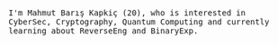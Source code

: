 <br><br>
<samp>
	I'm Mahmut Barış Kapkiç (20), who is interested in CyberSec, Cryptography, Quantum Computing and currently learning about ReverseEng and BinaryExp.
</samp>
<br/><br/>
